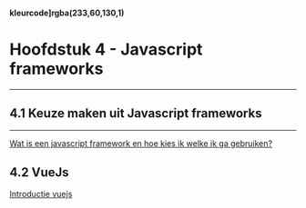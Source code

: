 #### kleurcode]rgba(233,60,130,1)

# Hoofdstuk 4 - Javascript frameworks

---
## 4.1 Keuze maken uit Javascript frameworks
---

<a href="https://www.slideshare.net/eduvisiontraining/hoe-kies-ik-het-juiste-javascript-front-end-framework" target="_blank">Wat is een javascript framework en hoe kies ik welke ik ga gebruiken?</a>

## 4.2 VueJs

<a href="https://www.vuemastery.com/courses/intro-to-vue-js/vue-instance" target="_blank">Introductie vuejs</a>




